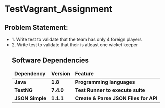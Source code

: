 # TestVagrant_Assignment

<h2>Problem Statement:</h2>
<ul>
<li>1. Write test to validate that the team has only 4 foreign players</li>
<li>2. Write test to validate that their is atleast one wicket keeper </li>
 
## Software Dependencies

<table>
  <thead align="left">
    <tr border: 2 px;>
      <td><b>Dependency</b></td>
      <td><b>Version</b></td>
      <td><b>Feature</b></td>
    </tr>
  </thead>
  <tbody>
    <tr>
      <td><b>Java</b></td>
      <td><b>1.8</b></td>
      <td><b>Programming languages</b></td>
    </tr>
    <tr>
      <td><b>TestNG</b></td>
      <td><b>7.4.0</b></td>
      <td><b>Test Runner to execute suite</b></td>
    </tr>
    <tr>
      <td><b>JSON Simple</b></td>
      <td><b>1.1.1</b></td>
      <td><b>Create & Parse JSON Files for API</b></td>
    </tr>
  </tbody>
</table>


